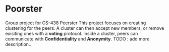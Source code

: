 # Poorster
Group project for CS-438 Peerster
This project focuses on creating clustering for the peers.
A cluster can then accept new members, or remove exisiting ones with a **voting** protocol.
Inside a cluster, peers can communicate with **Confidentiality** and **Anonymity**.
TODO : add more description..

